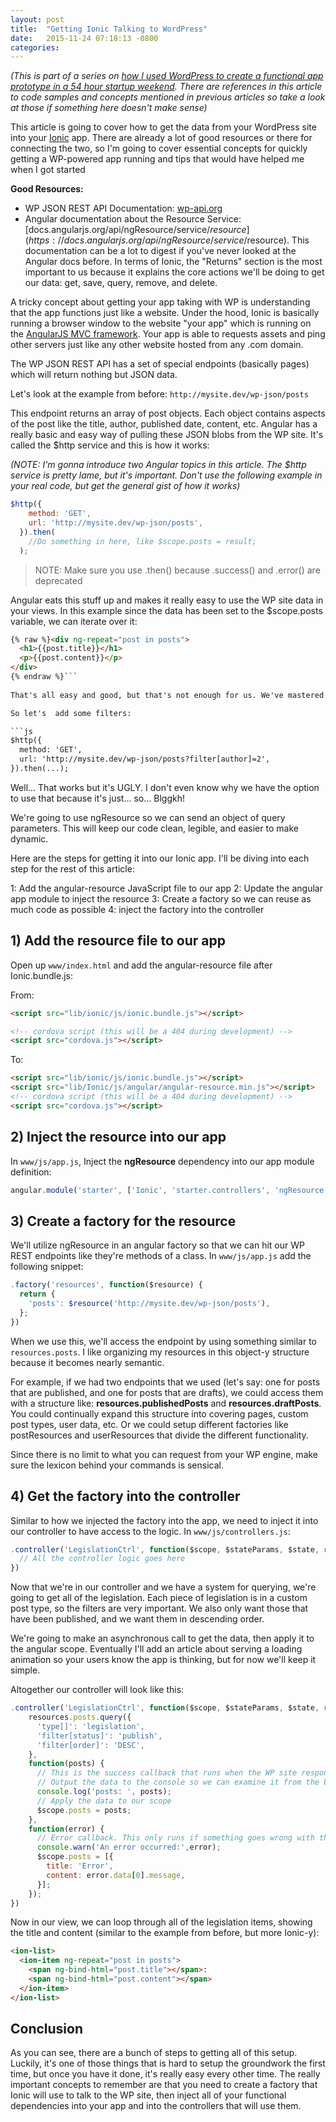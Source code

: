 ```yaml
---
layout: post
title:  "Getting Ionic Talking to WordPress"
date:   2015-11-24 07:18:13 -0800
categories: 
---
```


_(This is part of a series on [how I used WordPress to create a functional app prototype in a 54 hour startup weekend](/news/startup-weekend-winter-2015/). There are references in this article to code samples and concepts mentioned in previous articles so take a look at those if something here doesn't make sense)_

This article is going to cover how to get the data from your WordPress site into your [Ionic](http://Ionic.io/) app. There are already a lot of good resources or there for connecting the two, so I'm going to cover essential concepts for quickly getting a WP-powered app running and tips that would have helped me when I got started

**Good Resources:**

- WP JSON REST API Documentation: [wp-api.org](http://wp-api.org/#posts)
- Angular documentation about the Resource Service: [docs.angularjs.org/api/ngResource/service/$resource](https://docs.angularjs.org/api/ngResource/service/$resource). This documentation can be a lot to digest if you've never looked at the Angular docs before. In terms of Ionic, the "Returns" section is the most important to us because it explains the core actions we'll be doing to get our data: get, save, query, remove, and delete.

A tricky concept about getting your app taking with WP is understanding that the app functions just like a website. Under the hood, Ionic is basically running a browser window to the website "your app" which is running on the [AngularJS MVC framework](https://angularjs.org). Your app is able to requests assets and ping other servers just like any other website hosted from any .com domain.

The WP JSON REST API has a set of special endpoints (basically pages) which will return nothing but JSON data.

Let's look at the example from before: `http://mysite.dev/wp-json/posts`

This endpoint returns an array of post objects. Each object contains aspects of the post like the title, author, published date, content, etc. Angular has a really basic and easy way of pulling these JSON blobs from the WP site. It's called the $http service and this is how it works:

_(NOTE: I'm gonna introduce two Angular topics in this article. The $http service is pretty lame, but it's important. Don't use the following example in your real code, but get the general gist of how it works)_

```js
$http({
    method: 'GET',
    url: 'http://mysite.dev/wp-json/posts',
  }).then(
    //Do something in here, like $scope.posts = result;
  );
```

> NOTE: Make sure you use .then() because .success() and .error() are deprecated

Angular eats this stuff up and makes it really easy to use the WP site data in your views. In this example since the data has been set to the $scope.posts variable, we can iterate over it:

```html
{% raw %}<div ng-repeat="post in posts">
  <h1>{{post.title}}</h1>
  <p>{{post.content}}</p>
</div>
{% endraw %}```
	
That's all easy and good, but that's not enough for us. We've mastered making WP sites using custom-defined post query terms and getting just the data we want. We can do a title/post query in our sleep. That's why we're getting into JS frameworks and hybrid mobile apps, right?

So let's  add some filters:

```js
$http({
  method: 'GET',
  url: 'http://mysite.dev/wp-json/posts?filter[author]=2',
}).then(...);
```

Well... That works but it's UGLY. I don't even know why we have the option to use that because it's just... so… Blggkh!

We're going to use ngResource so we can send an object of query parameters. This will keep our code clean, legible, and easier to make dynamic. 

Here are the steps for getting it into our Ionic app. I'll be diving into each step for the rest of this article:

1: Add the angular-resource JavaScript file to our app
2: Update the angular app module to inject the resource
3: Create a factory so we can reuse as much code as possible
4: inject the factory into the controller  

## 1) Add the resource file to our app

Open up `www/index.html` and add the angular-resource file after Ionic.bundle.js:

From:

```html
<script src="lib/ionic/js/ionic.bundle.js"></script>

<!-- cordova script (this will be a 404 during development) -->
<script src="cordova.js"></script>
```

To:

```html
<script src="lib/ionic/js/ionic.bundle.js"></script>
<script src="lib/Ionic/js/angular/angular-resource.min.js"></script>
<!-- cordova script (this will be a 404 during development) -->
<script src="cordova.js"></script>
```

## 2) Inject the resource into our app

In `www/js/app.js`, Inject the **ngResource** dependency into our app module definition:

```js
angular.module('starter', ['Ionic', 'starter.controllers', 'ngResource'])
```

## 3) Create a factory for the resource

We'll utilize ngResource in an angular factory so that we can hit our WP REST endpoints like they're methods of a class.
In `www/js/app.js` add the following snippet:

```js
.factory('resources', function($resource) {
  return {
    'posts': $resource('http://mysite.dev/wp-json/posts'),
  };
})
```

When we use this, we'll access the endpoint by using something similar to `resources.posts`. I like organizing my resources in this object-y structure because it becomes nearly semantic. 

For example, if we had two endpoints that we used (let's say: one for posts that are published, and one for posts that are drafts), we could access them with a structure like: **resources.publishedPosts** and **resources.draftPosts**. You could continually expand this structure into covering pages, custom post types, user data, etc. Or we could setup different factories like postResources and userResources that divide the different functionality. 

Since there is no limit to what you can request from your WP engine, make sure the lexicon behind your commands is sensical.

## 4) Get the factory into the controller

Similar to how we injected the factory into the app, we need to inject it into our controller to have access to the logic. In `www/js/controllers.js`:

```js
.controller('LegislationCtrl', function($scope, $stateParams, $state, resources) {
  // All the controller logic goes here
})
```

Now that we're in our controller and we have a system for querying, we're going to get all of the legislation. Each piece of legislation is in a custom post type, so the filters are very important. We also only want those that have been published, and we want them in descending order.

We're going to make an asynchronous call to get the data, then apply it to the angular scope. Eventually I'll add an article about serving a loading animation so your users know the app is thinking, but for now we'll keep it simple. 

Altogether our controller will look like this:

```js
.controller('LegislationCtrl', function($scope, $stateParams, $state, resources) {
    resources.posts.query({
      'type[]': 'legislation',
      'filter[status]': 'publish',
      'filter[order]': 'DESC',
    },
    function(posts) {
      // This is the success callback that runs when the WP site responds with the data
      // Output the data to the console so we can examine it from the browser. This line should be removed in production
      console.log('posts: ', posts);
      // Apply the data to our scope
      $scope.posts = posts;
    },
    function(error) {
      // Error callback. This only runs if something goes wrong with the WP site
      console.warn('An error occurred:',error);
      $scope.posts = [{
        title: 'Error',
        content: error.data[0].message,
      }];
    });
})
```

Now in our view, we can loop through all of the legislation items, showing the title and content (similar to the example from before, but more Ionic-y):

```html
<ion-list>
  <ion-item ng-repeat="post in posts">
    <span ng-bind-html="post.title"></span>: 
    <span ng-bind-html="post.content"></span>
  </ion-item>
</ion-list>
```

## Conclusion 

As you can see, there are a bunch of steps to getting all of this setup. Luckily, it's one of those things that is hard to setup the groundwork the first time, but once you have it done, it's really easy every other time. The really important concepts to remember are that you need to create a factory that Ionic will use to talk to the WP site, then inject all of your functional dependencies into your app and into the controllers that will use them.